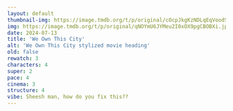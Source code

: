 ```yaml
---
layout: default
thumbnail-img: https://image.tmdb.org/t/p/original/cOcpJkgKzNDLqEqVoodSR5XKJaf.png
img: https://image.tmdb.org/t/p/original/qNOYmU6JYMeu2I0xOX9pgCBOBXi.jpg
date: 2024-07-13
title: 'We Own This City'
alt: 'We Own This City stylized movie heading'
old: false
rewatch: 3
characters: 4
super: 2
pace: 4
cinema: 3
structure: 4
vibe: Sheesh man, how do you fix this??
---
```

